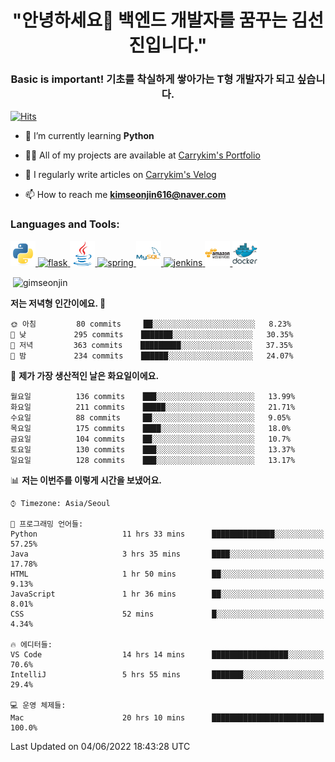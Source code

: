 <h1 align="center">"안녕하세요👋 백엔드 개발자를 꿈꾸는 김선진입니다."</h1>
<h3 align="center">Basic is important! 기초를 착실하게 쌓아가는 T형 개발자가 되고 싶습니다.</h3>

[![Hits](https://hits.seeyoufarm.com/api/count/incr/badge.svg?url=https%3A%2F%2Fgithub.com%2Fgimseonjin&count_bg=%2318BFE5&title_bg=%23555555&icon=ko-fi.svg&icon_color=%23E7E7E7&title=hits&edge_flat=false)](https://hits.seeyoufarm.com)

- 🌱 I’m currently learning **Python**

- 👨‍💻 All of my projects are available at [Carrykim's Portfolio](https://elderly-gruyere-ed2.notion.site/0-a2fe0ade7c354a749153cd7544fbd685)

- 📝 I regularly write articles on [Carrykim's Velog](https://velog.io/@carrykim)

- 📫 How to reach me **kimseonjin616@naver.com**

<p align="left">
</p>

<h3 align="left">Languages and Tools:</h3>
<p align="left"> <a href="https://www.python.org" target="_blank" rel="noreferrer"> <img src="https://raw.githubusercontent.com/devicons/devicon/master/icons/python/python-original.svg" alt="python" width="40" height="40"/> </a> <a href="https://flask.palletsprojects.com/" target="_blank" rel="noreferrer"> <img src="https://www.vectorlogo.zone/logos/pocoo_flask/pocoo_flask-icon.svg" alt="flask" width="40" height="40"/> </a> <a href="https://www.java.com" target="_blank" rel="noreferrer"> <img src="https://raw.githubusercontent.com/devicons/devicon/master/icons/java/java-original.svg" alt="java" width="40" height="40"/> </a>  <a href="https://spring.io/" target="_blank" rel="noreferrer"> <img src="https://www.vectorlogo.zone/logos/springio/springio-icon.svg" alt="spring" width="40" height="40"/> </a> <a href="https://www.mysql.com/" target="_blank" rel="noreferrer"> <img src="https://raw.githubusercontent.com/devicons/devicon/master/icons/mysql/mysql-original-wordmark.svg" alt="mysql" width="40" height="40"/> </a> <a href="https://www.jenkins.io" target="_blank" rel="noreferrer"> <img src="https://www.vectorlogo.zone/logos/jenkins/jenkins-icon.svg" alt="jenkins" width="40" height="40"/> </a>  <a href="https://aws.amazon.com" target="_blank" rel="noreferrer"> <img src="https://raw.githubusercontent.com/devicons/devicon/master/icons/amazonwebservices/amazonwebservices-original-wordmark.svg" alt="aws" width="40" height="40"/> </a> <a href="https://www.docker.com/" target="_blank" rel="noreferrer"> <img src="https://raw.githubusercontent.com/devicons/devicon/master/icons/docker/docker-original-wordmark.svg" alt="docker" width="40" height="40"/> </a>   </p>


<p>&nbsp;<img align="center" src="https://github-readme-stats.vercel.app/api?username=gimseonjin&show_icons=true&locale=en" alt="gimseonjin" /></p>



<!--START_SECTION:waka-->
**저는 저녁형 인간이에요. 🦉** 

```text
🌞 아침         80 commits     ██░░░░░░░░░░░░░░░░░░░░░░░   8.23% 
🌆 낮　         295 commits    ███████░░░░░░░░░░░░░░░░░░   30.35% 
🌃 저녁         363 commits    █████████░░░░░░░░░░░░░░░░   37.35% 
🌙 밤　         234 commits    ██████░░░░░░░░░░░░░░░░░░░   24.07%

```
📅 **제가 가장 생산적인 날은 화요일이에요.** 

```text
월요일          136 commits    ███░░░░░░░░░░░░░░░░░░░░░░   13.99% 
화요일          211 commits    █████░░░░░░░░░░░░░░░░░░░░   21.71% 
수요일          88 commits     ██░░░░░░░░░░░░░░░░░░░░░░░   9.05% 
목요일          175 commits    ████░░░░░░░░░░░░░░░░░░░░░   18.0% 
금요일          104 commits    ██░░░░░░░░░░░░░░░░░░░░░░░   10.7% 
토요일          130 commits    ███░░░░░░░░░░░░░░░░░░░░░░   13.37% 
일요일          128 commits    ███░░░░░░░░░░░░░░░░░░░░░░   13.17%

```


📊 **저는 이번주를 이렇게 시간을 보냈어요.** 

```text
⌚︎ Timezone: Asia/Seoul

💬 프로그래밍 언어들: 
Python                   11 hrs 33 mins      ██████████████░░░░░░░░░░░   57.25% 
Java                     3 hrs 35 mins       ████░░░░░░░░░░░░░░░░░░░░░   17.78% 
HTML                     1 hr 50 mins        ██░░░░░░░░░░░░░░░░░░░░░░░   9.13% 
JavaScript               1 hr 36 mins        ██░░░░░░░░░░░░░░░░░░░░░░░   8.01% 
CSS                      52 mins             █░░░░░░░░░░░░░░░░░░░░░░░░   4.34%

🔥 에디터들: 
VS Code                  14 hrs 14 mins      █████████████████░░░░░░░░   70.6% 
IntelliJ                 5 hrs 55 mins       ███████░░░░░░░░░░░░░░░░░░   29.4%

💻 운영 체제들: 
Mac                      20 hrs 10 mins      █████████████████████████   100.0%

```


 Last Updated on 04/06/2022 18:43:28 UTC
<!--END_SECTION:waka-->
